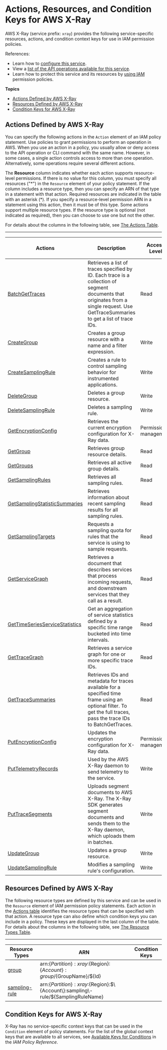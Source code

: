 # Actions, Resources, and Condition Keys for AWS X\-Ray<a name="list_awsx-ray"></a>

AWS X\-Ray \(service prefix: `xray`\) provides the following service\-specific resources, actions, and condition context keys for use in IAM permission policies\.

References:
+ Learn how to [configure this service](https://docs.aws.amazon.com/xray/latest/devguide/)\.
+ View a [list of the API operations available for this service](https://docs.aws.amazon.com/xray/latest/api/)\.
+ Learn how to protect this service and its resources by [using IAM](https://docs.aws.amazon.com/xray/latest/devguide/xray-permissions.html) permission policies\.

**Topics**
+ [Actions Defined by AWS X\-Ray](#awsx-ray-actions-as-permissions)
+ [Resources Defined by AWS X\-Ray](#awsx-ray-resources-for-iam-policies)
+ [Condition Keys for AWS X\-Ray](#awsx-ray-policy-keys)

## Actions Defined by AWS X\-Ray<a name="awsx-ray-actions-as-permissions"></a>

You can specify the following actions in the `Action` element of an IAM policy statement\. Use policies to grant permissions to perform an operation in AWS\. When you use an action in a policy, you usually allow or deny access to the API operation or CLI command with the same name\. However, in some cases, a single action controls access to more than one operation\. Alternatively, some operations require several different actions\.

The **Resource** column indicates whether each action supports resource\-level permissions\. If there is no value for this column, you must specify all resources \("\*"\) in the `Resource` element of your policy statement\. If the column includes a resource type, then you can specify an ARN of that type in a statement with that action\. Required resources are indicated in the table with an asterisk \(\*\)\. If you specify a resource\-level permission ARN in a statement using this action, then it must be of this type\. Some actions support multiple resource types\. If the resource type is optional \(not indicated as required\), then you can choose to use one but not the other\.

For details about the columns in the following table, see [The Actions Table](reference_policies_actions-resources-contextkeys.md#actions_table)\.


****  

| Actions | Description | Access Level | Resource Types \(\*required\) | Condition Keys | Dependent Actions | 
| --- | --- | --- | --- | --- | --- | 
|   [ BatchGetTraces ](https://docs.aws.amazon.com/xray/latest/api/API_BatchGetTraces.html)  | Retrieves a list of traces specified by ID\. Each trace is a collection of segment documents that originates from a single request\. Use GetTraceSummaries to get a list of trace IDs\. | Read |  |  |  | 
|   [ CreateGroup ](https://docs.aws.amazon.com/xray/latest/api/API_CreateGroup.html)  | Creates a group resource with a name and a filter expression\. | Write |   [ group\* ](#awsx-ray-group)   |  |  | 
|   [ CreateSamplingRule ](https://docs.aws.amazon.com/xray/latest/api/API_CreateSamplingRule.html)  | Creates a rule to control sampling behavior for instrumented applications\. | Write |   [ sampling\-rule\* ](#awsx-ray-sampling-rule)   |  |  | 
|   [ DeleteGroup ](https://docs.aws.amazon.com/xray/latest/api/API_DeleteGroup.html)  | Deletes a group resource\. | Write |   [ group\* ](#awsx-ray-group)   |  |  | 
|   [ DeleteSamplingRule ](https://docs.aws.amazon.com/xray/latest/api/API_DeleteSamplingRule.html)  | Deletes a sampling rule\. | Write |   [ sampling\-rule\* ](#awsx-ray-sampling-rule)   |  |  | 
|   [ GetEncryptionConfig ](https://docs.aws.amazon.com/xray/latest/api/API_GetEncryptionConfig.html)  | Retrieves the current encryption configuration for X\-Ray data\. | Permissions management |  |  |  | 
|   [ GetGroup ](https://docs.aws.amazon.com/xray/latest/api/API_GetGroup.html)  | Retrieves group resource details\. | Read |   [ group\* ](#awsx-ray-group)   |  |  | 
|   [ GetGroups ](https://docs.aws.amazon.com/xray/latest/api/API_GetGroups.html)  | Retrieves all active group details\. | Read |  |  |  | 
|   [ GetSamplingRules ](https://docs.aws.amazon.com/xray/latest/api/API_GetSamplingRules.html)  | Retrieves all sampling rules\. | Read |  |  |  | 
|   [ GetSamplingStatisticSummaries ](https://docs.aws.amazon.com/xray/latest/api/API_GetSamplingStatisticSummaries.html)  | Retrieves information about recent sampling results for all sampling rules\. | Read |  |  |  | 
|   [ GetSamplingTargets ](https://docs.aws.amazon.com/xray/latest/api/API_GetSamplingTargets.html)  | Requests a sampling quota for rules that the service is using to sample requests\. | Read |  |  |  | 
|   [ GetServiceGraph ](https://docs.aws.amazon.com/xray/latest/api/API_GetServiceGraph.html)  | Retrieves a document that describes services that process incoming requests, and downstream services that they call as a result\. | Read |  |  |  | 
|   [ GetTimeSeriesServiceStatistics ](https://docs.aws.amazon.com/xray/latest/api/API_GetTimeSeriesServiceStatistics.html)  | Get an aggregation of service statistics defined by a specific time range bucketed into time intervals\. | Read |  |  |  | 
|   [ GetTraceGraph ](https://docs.aws.amazon.com/xray/latest/api/API_GetTraceGraph.html)  | Retrieves a service graph for one or more specific trace IDs\. | Read |  |  |  | 
|   [ GetTraceSummaries ](https://docs.aws.amazon.com/xray/latest/api/API_GetTraceSummaries.html)  | Retrieves IDs and metadata for traces available for a specified time frame using an optional filter\. To get the full traces, pass the trace IDs to BatchGetTraces\. | Read |  |  |  | 
|   [ PutEncryptionConfig ](https://docs.aws.amazon.com/xray/latest/api/API_PutEncryptionConfig.html)  | Updates the encryption configuration for X\-Ray data\. | Permissions management |  |  |  | 
|   [ PutTelemetryRecords ](https://docs.aws.amazon.com/xray/latest/api/API_PutTelemetryRecords.html)  | Used by the AWS X\-Ray daemon to send telemetry to the service\. | Write |  |  |  | 
|   [ PutTraceSegments ](https://docs.aws.amazon.com/xray/latest/api/API_PutTraceSegments.html)  | Uploads segment documents to AWS X\-Ray\. The X\-Ray SDK generates segment documents and sends them to the X\-Ray daemon, which uploads them in batches\. | Write |  |  |  | 
|   [ UpdateGroup ](https://docs.aws.amazon.com/xray/latest/api/API_UpdateGroup.html)  | Updates a group resource\. | Write |   [ group\* ](#awsx-ray-group)   |  |  | 
|   [ UpdateSamplingRule ](https://docs.aws.amazon.com/xray/latest/api/API_UpdateSamplingRule.html)  | Modifies a sampling rule's configuration\. | Write |   [ sampling\-rule\* ](#awsx-ray-sampling-rule)   |  |  | 

## Resources Defined by AWS X\-Ray<a name="awsx-ray-resources-for-iam-policies"></a>

The following resource types are defined by this service and can be used in the `Resource` element of IAM permission policy statements\. Each action in the [Actions table](#awsx-ray-actions-as-permissions) identifies the resource types that can be specified with that action\. A resource type can also define which condition keys you can include in a policy\. These keys are displayed in the last column of the table\. For details about the columns in the following table, see [The Resource Types Table](reference_policies_actions-resources-contextkeys.md#resources_table)\.


****  

| Resource Types | ARN | Condition Keys | 
| --- | --- | --- | 
|   [ group ](https://docs.aws.amazon.com/xray/latest/devguide/xray-concepts.html#xray-concepts-groups)  |  arn:$\{Partition\}:xray:$\{Region\}:$\{Account\}:group/$\{GroupName\}/$\{Id\}  |  | 
|   [ sampling\-rule ](https://docs.aws.amazon.com/xray/latest/devguide/xray-concepts.html#xray-concepts-sampling)  |  arn:$\{Partition\}:xray:$\{Region\}:$\{Account\}:sampling\-rule/$\{SamplingRuleName\}  |  | 

## Condition Keys for AWS X\-Ray<a name="awsx-ray-policy-keys"></a>

X\-Ray has no service\-specific context keys that can be used in the `Condition` element of policy statements\. For the list of the global context keys that are available to all services, see [Available Keys for Conditions](reference_policies_condition-keys.html#AvailableKeys) in the *IAM Policy Reference*\.